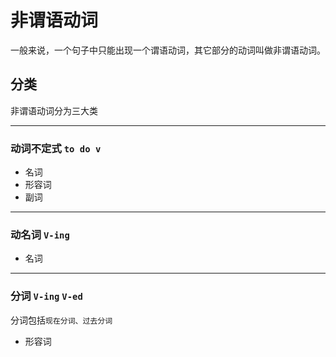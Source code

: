 # 非谓语动词
一般来说，一个句子中只能出现一个谓语动词，其它部分的动词叫做非谓语动词。
## 分类
非谓语动词分为三大类
*** 
### 动词不定式 `to do v`
* 名词
* 形容词
* 副词
***
### 动名词 `V-ing`
* 名词
***
### 分词 `V-ing` `V-ed`
分词包括`现在分词、过去分词 `
* 形容词